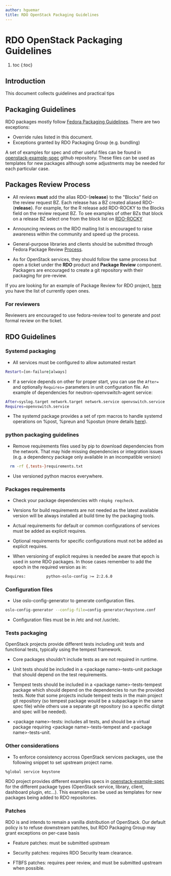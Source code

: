 ```yaml
---
author: hguemar
title: RDO OpenStack Packaging Guidelines
---
```


# RDO OpenStack Packaging Guidelines
1. toc
{:toc}

## Introduction

This document collects guidelines and practical tips


## Packaging Guidelines

RDO packages mostly follow [Fedora Packaging Guidelines](https://fedoraproject.org/wiki/Packaging:Guidelines).
There are two exceptions:

 * Override rules listed in this document.
 * Exceptions granted by RDO Packaging Group (e.g. bundling)

A set of examples for spec and other useful files can be found in
[openstack-example-spec](https://github.com/openstack-packages/openstack-example-spec) github repository. These files can be used as templates for new packages although
some adjustments may be needed for each particular case.

## Packages Review Process

* All reviews **must** add the alias RDO-{**release**} to the "Blocks" field on the review request BZ.
Each release has a BZ created aliased RDO-{**release**}. For example, for the R release add RDO-ROCKY to the Blocks field on the review request BZ.
To see examples of other BZs that block on a release BZ select one from the block list on [RDO-ROCKY](https://bugzilla.redhat.com/show_bug.cgi?id=RDO-ROCKY)

* Announcing reviews on the RDO mailing list is encouraged to raise awareness within the
community and speed up the process.

* General-purpose libraries and clients should be submitted through Fedora Package Review
[Process](https://fedoraproject.org/wiki/Package_Review_Process).

* As for OpenStack services, they should follow the same process but open a ticket under
the **RDO** product and **Package Review** component. Packagers are encouraged to create
a git repository with their packaging for pre-review.

If you are looking for an example of Package Review for RDO project, [here](https://bugzilla.redhat.com/buglist.cgi?bug_status=NEW&bug_status=ASSIGNED&classification=Community&component=Package%20Review&list_id=5247140&product=RDO&query_format=advanced)
you have the list of currently open ones.

### For reviewers

Reviewers are encouraged to use fedora-review tool to generate and post formal review
on the ticket.


## RDO Guidelines

### Systemd packaging

* All services must be configured to allow automated restart

```bash
Restart=[on-failure|always]
```
* If a service depends on other for proper start, you can use the `After=` and
optionally `Requires=` parameters in unit configuration file. An example of
dependencies for neutron-openvswitch-agent service:

```bash
After=syslog.target network.target network.service openvswitch.service
Requires=openvswitch.service
```

* The systemd package provides a set of rpm macros to handle systemd operations
on %post, %preun and %postun (more details [here](https://fedoraproject.org/wiki/Packaging:Scriptlets#Systemd)).

### python packaging guidelines

* Remove requirements files used by pip to download dependencies from the network.
That may hide missing dependencies or integration issues (e.g. a dependency package only available in an incompatible version)

```bash
  rm -rf {,tests-}requirements.txt
```

* Use versioned python macros everywhere.

### Packages requirements

* Check your package dependencies with ```rdopkg reqcheck```.

* Versions for build requirements are not needed as the latest available version
will be always installed at build time by the packaging tools.

* Actual requirements for default or common configurations of services must be
added as explicit requires.

* Optional requirements for specific configurations must not be added as explicit
requires.

* When versioning of explicit requires is needed be aware that epoch is used in
some RDO packages. In those cases remember to add the epoch in the required
version as in:

```bash
Requires:         python-oslo-config >= 2:2.6.0
```

### Configuration files

* Use oslo-config-generator to generate configuration files.

```bash
oslo-config-generator --config-file=config-generator/keystone.conf
```

* Configuration files must be in /etc and not /usr/etc.

### Tests packaging

OpenStack projects provide different tests including unit tests and functional
tests, typically using the tempest framework.

* Core packages shouldn't include tests as are not required in runtime.

* Unit tests should be included in a &lt;package name>-tests-unit package that
should depend on the test requirements.

* Tempest tests should be included in a &lt;package name>-tests-tempest package
which should depend on the dependencies to run the provided tests. Note that
some projects include tempest tests in the main project git repository (so tempest
package would be a subpackage in the same spec file) while others use a separate
git repository (so a specific distgit and spec will be needed).

* &lt;package name>-tests: includes all tests, and should be a virtual package
requiring &lt;package name>-tests-tempest and &lt;package name>-tests-unit.

### Other considerations

* To enforce consistency accross OpenStack services packages, use the following snippet to set upstream project name.

```bash
%global service keystone
```

RDO project provides different examples specs in
[openstack-example-spec](https://github.com/openstack-packages/openstack-example-spec)
for the different package types (OpenStack service, library, client, dashboard
plugin, etc...). This examples can be used as templates for new packages being
added to RDO repositories.

### Patches

RDO is and intends to remain a vanilla distribution of OpenStack.
Our default policy is to refuse downstream patches, but RDO Packaging Group may grant
exceptions on per-case basis

* Feature patches: must be submitted upstream

* Security patches: requires RDO Security team clearance.

* FTBFS patches: requires peer review, and must be submitted upstream when possible.
